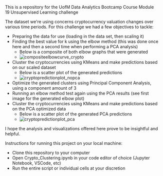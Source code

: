 This is a repository for the UofM Data Analytics Bootcamp Course Module 19 Unsupervised Learning challenge

The dataset we're using concerns cryptocurrency valuation changes over various time periods. For this challenge we had a few objectives to tackle:
  - Preparing the data for use (loading in the data set, then scaling it)
  - Finding the best value for k using the elbow method (this was done once here and then a second time when performing a PCA analysis)
    - Below is a composite of both elbow graphs that were generated
    - ![compositeelbowcurve_crypto](https://github.com/user-attachments/assets/f70ed163-7432-4e1a-9b1d-9e641ee72d73)
  - Cluster the cryptocurrencies using KMeans and make predictions based on our scaled dataset
    - Below is a scatter plot of the generated predictions
    - ![cryptopredictionplot_nopca](https://github.com/user-attachments/assets/58add28d-8834-4b7b-b111-eb76e57ac425)
  - Optimize the generated clusters using Principal Component Analysis, using a component amount of 3
  - Running an elbow method test again using the PCA results (see first image for the generated elbow plot)
  - Cluster the cryptocurrencies using KMeans and make predictions based on the PCA optimized data
    - Below is a scatter plot of the generated PCA predictions
    - ![cryptopredictionplot_pca](https://github.com/user-attachments/assets/f75241d2-94bc-4dd3-befb-590710db68b2)
    
I hope the analysis and visualizations offered here prove to be insightful and helpful.

Instructions for running this project on your local machine:
  - Clone this repository to your computer
  - Open Crypto_Clustering.ipynb in your code editor of choice (Jupyter Notebook, VSCode, etc)
  - Run the entire script or individual cells at your discretion
